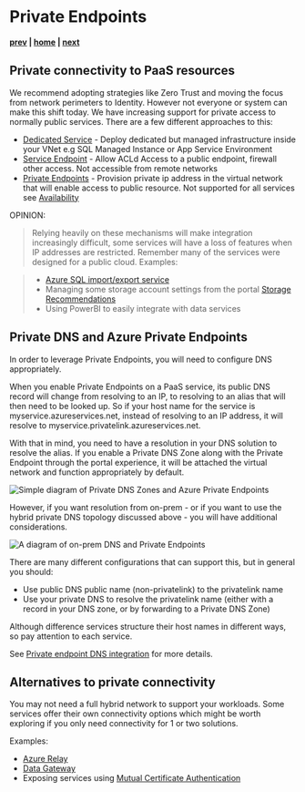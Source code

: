# Private Endpoints

**[prev](./basics.md) | [home](./readme.md)  | [next](./security-overview.md)**

## Private connectivity to PaaS resources

We recommend adopting strategies like Zero Trust and moving the focus from network perimeters to Identity. However not everyone or system can make this shift today. We have increasing support for private access to normally public services. There are a few different approaches to this:

* [Dedicated Service](https://docs.microsoft.com/azure/virtual-network/virtual-network-for-azure-services) - Deploy dedicated but managed infrastructure inside your VNet e.g SQL Managed Instance or App Service Environment
* [Service Endpoint](https://docs.microsoft.com/azure/virtual-network/virtual-network-service-endpoints-overview) - Allow ACLd Access to a public endpoint, firewall other access. Not accessible from remote networks
* [Private Endpoints](https://docs.microsoft.com/azure/private-link/private-endpoint-overview) - Provision private ip address in the virtual network that will enable access to public resource. Not supported for all services see [Availability](https://docs.microsoft.com/azure/private-link/private-link-overview#availability)

OPINION:
>Relying heavily on these mechanisms will make integration increasingly difficult, some services will have a loss of features when IP addresses are restricted. Remember many of the services were designed for a public cloud. Examples:

>* [Azure SQL import/export service](https://docs.microsoft.com/azure/azure-sql/database/network-access-controls-overview#allow-azure-services)
>* Managing some storage account settings from the portal [Storage Recommendations](https://docs.microsoft.com/azure/storage/blobs/security-recommendations#networking)
>* Using PowerBI to easily integrate with data services

## Private DNS and Azure Private Endpoints

In order to leverage Private Endpoints, you will need to configure DNS appropriately.

When you enable Private Endpoints on a PaaS service, its public DNS record will change from resolving to an IP, to resolving to an alias that will then need to be looked up.  So if your host name for the service is myservice.azureservices.net, instead of resolving to an IP address, it will resolve to myservice.privatelink.azureservices.net.

With that in mind, you need to have a resolution in your DNS solution to resolve the alias.  If you enable a Private DNS Zone along with the Private Endpoint through the portal experience, it will be attached the virtual network and function appropriately by default.  

![Simple diagram of Private DNS Zones and Azure Private Endpoints](https://docs.microsoft.com/azure/private-link/media/private-endpoint-dns/single-vnet-azure-dns.png)

However, if you want resolution from on-prem - or if you want to use the hybrid private DNS topology discussed above - you will have additional considerations.

![A diagram of on-prem DNS and Private Endpoints](https://docs.microsoft.com/azure/private-link/media/private-endpoint-dns/on-premises-using-azure-dns.png)

There are many different configurations that can support this, but in general you should:

* Use public DNS public name (non-privatelink) to the privatelink name
* Use your private DNS to resolve the privatelink name (either with a record in your DNS zone, or by forwarding to a Private DNS Zone)

Although difference services structure their host names in different ways, so pay attention to each service.

See [Private endpoint DNS integration](https://docs.microsoft.com/azure/private-link/private-endpoint-dns) for more details.

## Alternatives to private connectivity

You may not need a full hybrid network to support your workloads. Some services offer their own connectivity options which might be worth exploring if you only need connectivity for 1 or two solutions.

Examples:

* [Azure Relay](https://docs.microsoft.com/azure/azure-relay/relay-what-is-it)
* [Data Gateway](https://docs.microsoft.com/data-integration/gateway/service-gateway-onprem)
* Exposing services using
[Mutual Certificate Authentication](https://docs.microsoft.com/azure/api-management/api-management-howto-mutual-certificates)
